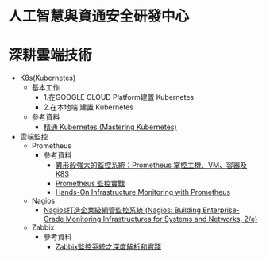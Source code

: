 # 人工智慧與資通安全研發中心


# 深耕雲端技術
- K8s(Kubernetes)
  - 基本工作
    - 1.在GOOGLE CLOUD Platform建置 Kubernetes
    - 2.在本地端 建置 Kubernetes
  - 參考資料
    - [精通 Kubernetes (Mastering Kubernetes)](https://www.tenlong.com.tw/products/9787115536112?list_name=srh)
- 雲端監控
  - Prometheus
    - 參考資料
      - [異形般強大的監控系統：Prometheus 掌控主機、VM、容器及 K8S](https://www.tenlong.com.tw/products/9789865501167?list_name=rd) 
      - [Prometheus 監控實戰](https://www.tenlong.com.tw/products/9787111633112?list_name=srh) 
      - [Hands-On Infrastructure Monitoring with Prometheus](https://www.packtpub.com/product/hands-on-infrastructure-monitoring-with-prometheus/9781789612349)
  - Nagios
    - [Nagios打造企業級網管監控系統 (Nagios: Building Enterprise-Grade Monitoring Infrastructures for Systems and Networks, 2/e)](https://www.tenlong.com.tw/products/9789863470151?list_name=srh)
  - Zabbix 
    - 參考資料
      - [Zabbix監控系統之深度解析和實踐](https://www.tenlong.com.tw/products/9787121430251?list_name=srh)
